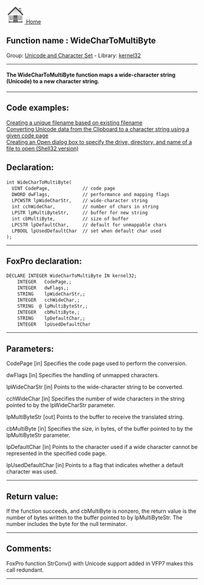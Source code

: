[<img src="../../images/home.png"> Home ](https://github.com/VFPX/Win32API)  

## Function name : WideCharToMultiByte
Group: [Unicode and Character Set](../../functions_group.md#Unicode_and_Character_Set)  -  Library: [kernel32](../../libraries.md#kernel32)  
***  


#### The WideCharToMultiByte function maps a wide-character string (Unicode) to a new character string.
***  


## Code examples:
[Creating a unique filename based on existing filename](../../samples/sample_014.md)  
[Converting Unicode data from the Clipboard to a character string using a given code page](../../samples/sample_316.md)  
[Creating an Open dialog box to specify the drive, directory, and name of a file to open (Shell32 version)](../../samples/sample_365.md)  

## Declaration:
```foxpro  
int WideCharToMultiByte(
  UINT CodePage,            // code page
  DWORD dwFlags,            // performance and mapping flags
  LPCWSTR lpWideCharStr,    // wide-character string
  int cchWideChar,          // number of chars in string
  LPSTR lpMultiByteStr,     // buffer for new string
  int cbMultiByte,          // size of buffer
  LPCSTR lpDefaultChar,     // default for unmappable chars
  LPBOOL lpUsedDefaultChar  // set when default char used
);  
```  
***  


## FoxPro declaration:
```foxpro  
DECLARE INTEGER WideCharToMultiByte IN kernel32;
	INTEGER   CodePage,;
	INTEGER   dwFlags,;
	STRING    lpWideCharStr,;
	INTEGER   cchWideChar,;
	STRING  @ lpMultiByteStr,;
	INTEGER   cbMultiByte,;
	STRING    lpDefaultChar,;
	INTEGER   lpUsedDefaultChar  
```  
***  


## Parameters:
CodePage 
[in] Specifies the code page used to perform the conversion. 

dwFlags 
[in] Specifies the handling of unmapped characters.

lpWideCharStr 
[in] Points to the wide-character string to be converted. 

cchWideChar 
[in] Specifies the number of wide characters in the string pointed to by the lpWideCharStr parameter. 

lpMultiByteStr 
[out] Points to the buffer to receive the translated string. 

cbMultiByte 
[in] Specifies the size, in bytes, of the buffer pointed to by the lpMultiByteStr parameter. 

lpDefaultChar 
[in] Points to the character used if a wide character cannot be represented in the specified code page.

lpUsedDefaultChar 
[in] Points to a flag that indicates whether a default character was used. 
  
***  


## Return value:
If the function succeeds, and cbMultiByte is nonzero, the return value is the number of bytes written to the buffer pointed to by lpMultiByteStr. The number includes the byte for the null terminator.  
***  


## Comments:
FoxPro function StrConv() with Unicode support added in VFP7 makes this call redundant.  
  
***  

